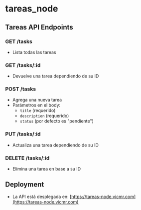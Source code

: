 # tareas_node

## Tareas API Endpoints

### GET /tasks
- Lista todas las tareas

### GET /tasks/:id
- Devuelve una tarea dependiendo de su ID

### POST /tasks
- Agrega una nueva tarea
- Parámetros en el body:
  - `title` (requerido)
  - `description` (requerido)
  - `status` (por defecto es "pendiente")

### PUT /tasks/:id
- Actualiza una tarea dependiendo de su ID

### DELETE /tasks/:id
- Elimina una tarea en base a su ID

## Deployment
- La API está desplegada en: [https://tareas-node.vicmr.com](https://tareas-node.vicmr.com)
